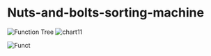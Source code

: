 # Nuts-and-bolts-sorting-machine
![Function Tree](https://user-images.githubusercontent.com/97151783/149659866-e0f98701-cf4b-41ec-a292-8c14138fbaac.png)
![chart11](https://user-images.githubusercontent.com/97151783/149659888-3123c2cc-6d04-4388-8eee-4555262b4fc0.png)

![Funct](https://user-images.githubusercontent.com/97151783/149659918-2384e5fe-ea90-4844-afd2-d5091b56ec2f.png)
